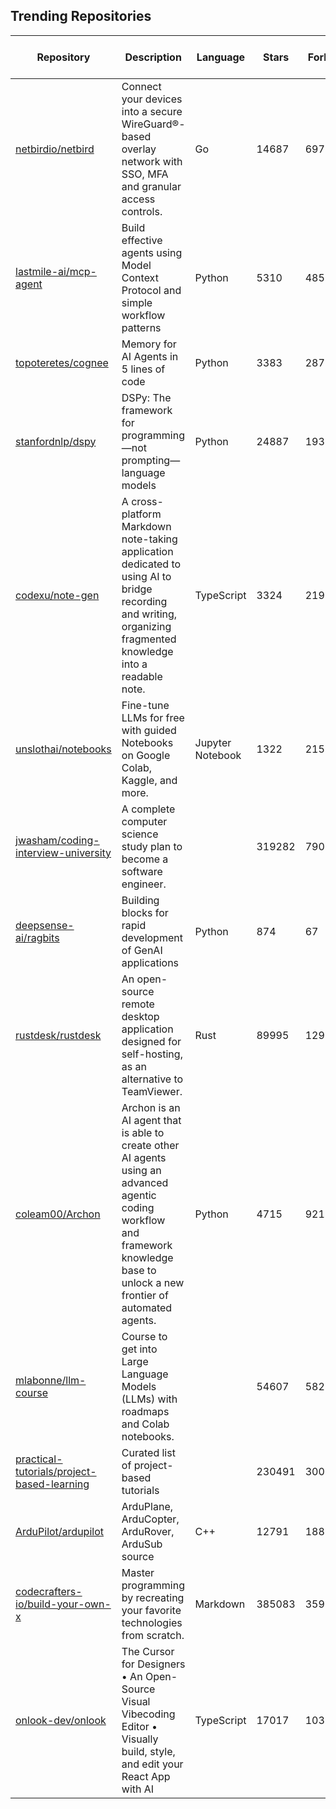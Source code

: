 ## Trending Repositories

| Repository | Description | Language | Stars | Forks | Built By | Current Period Stars |
|------------|-------------|----------|-------|-------|----------|---------------------|
| [netbirdio/netbird](https://github.com/netbirdio/netbird) | Connect your devices into a secure WireGuard®-based overlay network with SSO, MFA and granular access controls. | Go | 14687 | 697 | [mlsmaycon](https://github.com/mlsmaycon), [braginini](https://github.com/braginini), [pascal-fischer](https://github.com/pascal-fischer), [lixmal](https://github.com/lixmal), [pappz](https://github.com/pappz) | 320 |
| [lastmile-ai/mcp-agent](https://github.com/lastmile-ai/mcp-agent) | Build effective agents using Model Context Protocol and simple workflow patterns | Python | 5310 | 485 | [saqadri](https://github.com/saqadri), [evalstate](https://github.com/evalstate), [StreetLamb](https://github.com/StreetLamb), [MattMorgis](https://github.com/MattMorgis), [andrew-lastmile](https://github.com/andrew-lastmile) | 244 |
| [topoteretes/cognee](https://github.com/topoteretes/cognee) | Memory for AI Agents in 5 lines of code | Python | 3383 | 287 | [Vasilije1990](https://github.com/Vasilije1990), [dexters1](https://github.com/dexters1), [borisarzentar](https://github.com/borisarzentar), [hajdul88](https://github.com/hajdul88), [0xideas](https://github.com/0xideas) | 590 |
| [stanfordnlp/dspy](https://github.com/stanfordnlp/dspy) | DSPy: The framework for programming—not prompting—language models | Python | 24887 | 1933 | [okhat](https://github.com/okhat), [arnavsinghvi11](https://github.com/arnavsinghvi11), [krypticmouse](https://github.com/krypticmouse), [chenmoneygithub](https://github.com/chenmoneygithub), [isaacbmiller](https://github.com/isaacbmiller) | 66 |
| [codexu/note-gen](https://github.com/codexu/note-gen) | A cross-platform Markdown note-taking application dedicated to using AI to bridge recording and writing, organizing fragmented knowledge into a readable note. | TypeScript | 3324 | 219 | [codexu](https://github.com/codexu), [hahaxiaowai](https://github.com/hahaxiaowai), [ZhangTianrong](https://github.com/ZhangTianrong), [NitronPlus](https://github.com/NitronPlus), [takeseem](https://github.com/takeseem) | 127 |
| [unslothai/notebooks](https://github.com/unslothai/notebooks) | Fine-tune LLMs for free with guided Notebooks on Google Colab, Kaggle, and more. | Jupyter Notebook | 1322 | 215 | [Erland366](https://github.com/Erland366), [danielhanchen](https://github.com/danielhanchen), [shimmyshimmer](https://github.com/shimmyshimmer), [Etherll](https://github.com/Etherll), [jedt](https://github.com/jedt) | 226 |
| [jwasham/coding-interview-university](https://github.com/jwasham/coding-interview-university) | A complete computer science study plan to become a software engineer. |  | 319282 | 79036 | [jwasham](https://github.com/jwasham), [Anri-Lombard](https://github.com/Anri-Lombard), [avizmarlon](https://github.com/avizmarlon), [esaucedof](https://github.com/esaucedof), [Ilyushin](https://github.com/Ilyushin) | 130 |
| [deepsense-ai/ragbits](https://github.com/deepsense-ai/ragbits) | Building blocks for rapid development of GenAI applications | Python | 874 | 67 | [mhordynski](https://github.com/mhordynski), [ludwiktrammer](https://github.com/ludwiktrammer), [micpst](https://github.com/micpst), [akotyla](https://github.com/akotyla), [ds-ragbits-robot](https://github.com/ds-ragbits-robot) | 257 |
| [rustdesk/rustdesk](https://github.com/rustdesk/rustdesk) | An open-source remote desktop application designed for self-hosting, as an alternative to TeamViewer. | Rust | 89995 | 12925 | [rustdesk](https://github.com/rustdesk), [fufesou](https://github.com/fufesou), [21pages](https://github.com/21pages), [Kingtous](https://github.com/Kingtous), [Heap-Hop](https://github.com/Heap-Hop) | 105 |
| [coleam00/Archon](https://github.com/coleam00/Archon) | Archon is an AI agent that is able to create other AI agents using an advanced agentic coding workflow and framework knowledge base to unlock a new frontier of automated agents. | Python | 4715 | 921 | [coleam00](https://github.com/coleam00), [Aniket1995](https://github.com/Aniket1995), [cannuri](https://github.com/cannuri), [Michaelzag](https://github.com/Michaelzag), [ledilson](https://github.com/ledilson) | 35 |
| [mlabonne/llm-course](https://github.com/mlabonne/llm-course) | Course to get into Large Language Models (LLMs) with roadmaps and Colab notebooks. |  | 54607 | 5823 | [mlabonne](https://github.com/mlabonne), [pitmonticone](https://github.com/pitmonticone) | 264 |
| [practical-tutorials/project-based-learning](https://github.com/practical-tutorials/project-based-learning) | Curated list of project-based tutorials |  | 230491 | 30097 | [tuvtran](https://github.com/tuvtran), [sayands](https://github.com/sayands), [enkeyz](https://github.com/enkeyz), [bobeff](https://github.com/bobeff), [olucode](https://github.com/olucode) | 399 |
| [ArduPilot/ardupilot](https://github.com/ArduPilot/ardupilot) | ArduPlane, ArduCopter, ArduRover, ArduSub source | C++ | 12791 | 18815 | [tridge](https://github.com/tridge), [peterbarker](https://github.com/peterbarker), [rmackay9](https://github.com/rmackay9), [IamPete1](https://github.com/IamPete1), [andyp1per](https://github.com/andyp1per) | 237 |
| [codecrafters-io/build-your-own-x](https://github.com/codecrafters-io/build-your-own-x) | Master programming by recreating your favorite technologies from scratch. | Markdown | 385083 | 35914 | [danistefanovic](https://github.com/danistefanovic), [rohitpaulk](https://github.com/rohitpaulk), [sarupbanskota](https://github.com/sarupbanskota), [fake-rookie](https://github.com/fake-rookie), [bauripalash](https://github.com/bauripalash) | 348 |
| [onlook-dev/onlook](https://github.com/onlook-dev/onlook) | The Cursor for Designers • An Open-Source Visual Vibecoding Editor • Visually build, style, and edit your React App with AI | TypeScript | 17017 | 1037 | [Kitenite](https://github.com/Kitenite), [drfarrell](https://github.com/drfarrell), [spartan-vutrannguyen](https://github.com/spartan-vutrannguyen), [iNerdStack](https://github.com/iNerdStack) | 551 |
